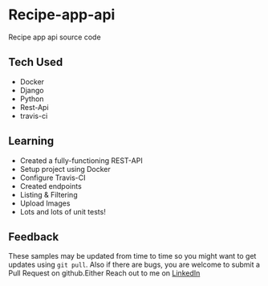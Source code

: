 # Recipe-app-api
Recipe  app api source code

## Tech Used

- Docker
- Django
- Python
- Rest-Api
- travis-ci

## Learning
* Created a fully-functioning REST-API
* Setup project using Docker
* Configure Travis-CI
* Created endpoints
* Listing & Filtering
* Upload Images
* Lots and lots of unit tests!

## Feedback

These samples may be updated from time to time so you might want to get updates
using `git pull`.  Also if there are bugs, you are welcome to submit
a Pull Request on github.Either
Reach out to me on [LinkedIn](https://linkedin.com/in/nandinichhajed)
